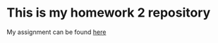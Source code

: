 # This is my homework 2 repository

My assignment can be found [here](https://github.com/KateJohnson/STAT545-hw-Johnson-Kate/blob/master/hw02/Gapminder_exploration.md)
